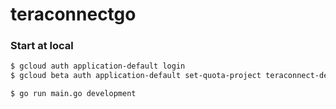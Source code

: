 # teraconnectgo

### Start at local

```bash
$ gcloud auth application-default login
$ gcloud beta auth application-default set-quota-project teraconnect-development

$ go run main.go development
```
